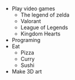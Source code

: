 * Play video games
  * The legend of zelda
  * Valorant
  * League of Legends
  * Kingdom Hearts
* Programing
* Eat
  * Pizza
  * Curry
  * Sushi
* Make 3D art
